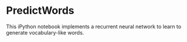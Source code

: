 # PredictWords
This iPython notebook implements a recurrent neural network to learn to generate vocabulary-like words.

